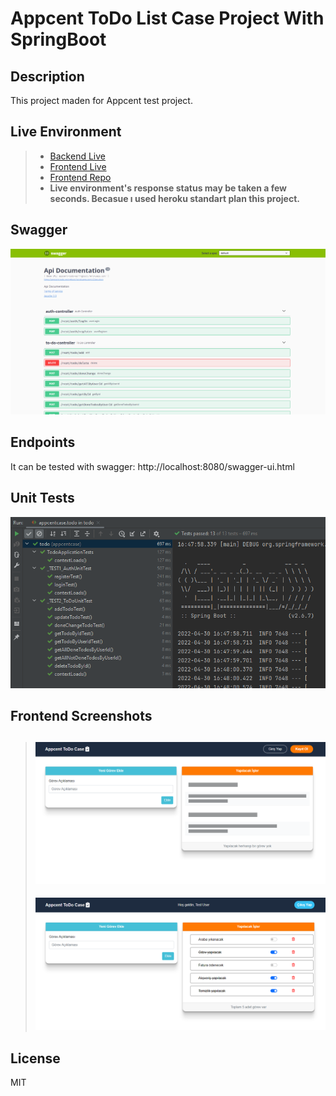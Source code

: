 # Appcent ToDo List Case Project With SpringBoot
 ## Description
 This project maden for Appcent test project.
 
 ## Live Environment
 > * [Backend Live](https://appcent-todo-springboot.herokuapp.com/swagger-ui.html#/) 
 > * [Frontend Live](https://appcent-todo-vue.herokuapp.com/)
 > * [Frontend Repo](https://github.com/gazi-dis/Appcent-ToDoCase-Vue3)
 > * **Live environment's response status  may be  taken a few seconds. Becasue ı used heroku standart plan this project.**
 
 ## Swagger
 ![alt text](https://raw.githubusercontent.com/gazi-dis/Appcent-ToDoCase-SpringBoot/main/screenshots/swagger.png)

 ## Endpoints
It can be tested with swagger: http://localhost:8080/swagger-ui.html

 ## Unit Tests
 ![alt text](https://raw.githubusercontent.com/gazi-dis/Appcent-ToDoCase-SpringBoot/main/screenshots/unit_tests.png)
 
 ## Frontend Screenshots
 > ![alt text](https://raw.githubusercontent.com/gazi-dis/Appcent-ToDoCase-Vue3/main/screenshots/main.png)
 > ----
 > ![alt text](https://raw.githubusercontent.com/gazi-dis/Appcent-ToDoCase-Vue3/main/screenshots/home.png)

## License

MIT
